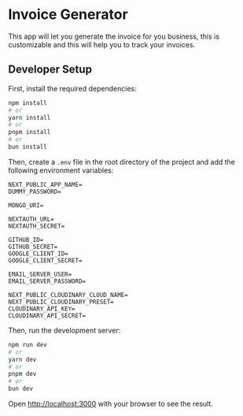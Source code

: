 # Invoice Generator

This app will let you generate the invoice for you business, this is customizable and this will help you to track your invoices.


## Developer Setup

First, install the required dependencies:

```bash
npm install
# or
yarn install
# or
pnpm install
# or
bun install
```

Then, create a `.env` file in the root directory of the project and add the following environment variables:

```env
NEXT_PUBLIC_APP_NAME=
DUMMY_PASSWORD=

MONGO_URI=

NEXTAUTH_URL=
NEXTAUTH_SECRET=

GITHUB_ID=
GITHUB_SECRET=
GOOGLE_CLIENT_ID=
GOOGLE_CLIENT_SECRET=

EMAIL_SERVER_USER=
EMAIL_SERVER_PASSWORD=

NEXT_PUBLIC_CLOUDINARY_CLOUD_NAME=
NEXT_PUBLIC_CLOUDINARY_PRESET=
CLOUDINARY_API_KEY=
CLOUDINARY_API_SECRET=
```

Then, run the development server:

```bash
npm run dev
# or
yarn dev
# or
pnpm dev
# or
bun dev
```

Open [http://localhost:3000](http://localhost:3000) with your browser to see the result.
